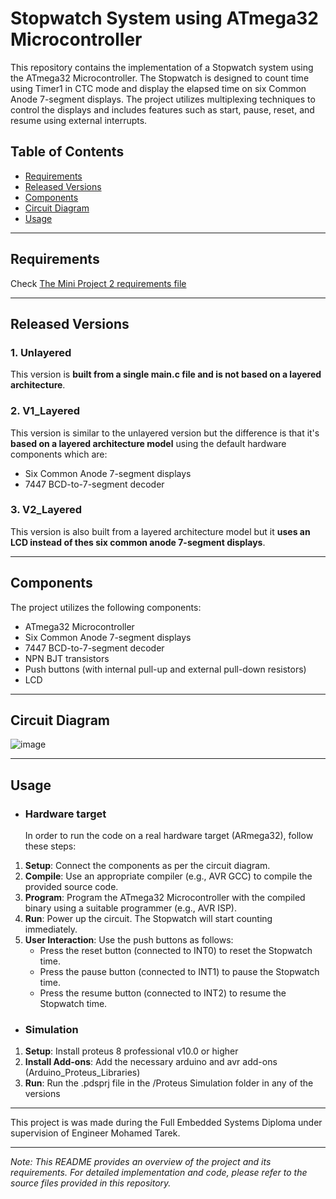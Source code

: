 # Stopwatch System using ATmega32 Microcontroller

This repository contains the implementation of a Stopwatch system using the ATmega32 Microcontroller. The Stopwatch is designed to count time using Timer1 in CTC mode and display the elapsed time on six Common Anode 7-segment displays. The project utilizes multiplexing techniques to control the displays and includes features such as start, pause, reset, and resume using external interrupts.

## Table of Contents

- [Requirements](#requirements)
- [Released Versions](#released-versions)
- [Components](#components)
- [Circuit Diagram](#circuit-diagram)
- [Usage](#usage)

---
## Requirements
Check [The Mini Project 2 requirements file](https://github.com/Hesham-Hesham/Stopwatch-Embedded-System-ATmega32/blob/main/Mini%20Project%202%20requirements.pdf)

---
## Released Versions
### 1. Unlayered
This version is **built from a single main.c file and is not based on a layered architecture**.

### 2. V1_Layered
This version is similar to the unlayered version but the difference is that it's **based on a layered architecture model** using the default hardware components which are:
- Six Common Anode 7-segment displays
- 7447 BCD-to-7-segment decoder

### 3. V2_Layered

This version is also built from a layered architecture model but it **uses an LCD instead of thes six common anode 7-segment displays**.

---
## Components

The project utilizes the following components:

- ATmega32 Microcontroller
- Six Common Anode 7-segment displays
- 7447 BCD-to-7-segment decoder
- NPN BJT transistors
- Push buttons (with internal pull-up and external pull-down resistors)
- LCD

---

## Circuit Diagram

![image](https://github.com/Hesham-Hesham/Stopwatch-Embedded-System-ATmega32/assets/91581641/812a2a99-1174-4787-ab65-279767595fac)


---

## Usage
- ### Hardware target
    In order to run the code on a real hardware target (ARmega32), follow these steps:
1. **Setup**: Connect the components as per the circuit diagram.
2. **Compile**: Use an appropriate compiler (e.g., AVR GCC) to compile the provided source code.
3. **Program**: Program the ATmega32 Microcontroller with the compiled binary using a suitable programmer (e.g., AVR ISP).
4. **Run**: Power up the circuit. The Stopwatch will start counting immediately.
5. **User Interaction**: Use the push buttons as follows:
   - Press the reset button (connected to INT0) to reset the Stopwatch time.
   - Press the pause button (connected to INT1) to pause the Stopwatch time.
   - Press the resume button (connected to INT2) to resume the Stopwatch time.

- ### Simulation
1.  **Setup**: Install proteus 8 professional v10.0 or higher
2. **Install Add-ons**: Add the necessary arduino and avr add-ons (Arduino_Proteus_Libraries)
3. **Run**: Run the .pdsprj file in the /Proteus Simulation folder in any of the versions 

---

This project is was made during the Full Embedded Systems Diploma under supervision of Engineer Mohamed Tarek.

---

*Note: This README provides an overview of the project and its requirements. For detailed implementation and code, please refer to the source files provided in this repository.*
